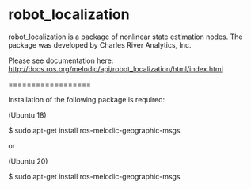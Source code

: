robot_localization
==================

robot_localization is a package of nonlinear state estimation nodes. The package was developed by Charles River Analytics, Inc.

Please see documentation here: http://docs.ros.org/melodic/api/robot_localization/html/index.html

==================

Installation of the following package is required:

(Ubuntu 18)

$ sudo apt-get install ros-melodic-geographic-msgs 

or 

(Ubuntu 20)

$ sudo apt-get install ros-melodic-geographic-msgs
